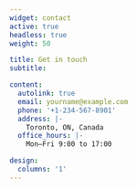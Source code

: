 ```yaml
---
widget: contact
active: true
headless: true
weight: 50

title: Get in touch
subtitle:

content:
  autolink: true
  email: yourname@example.com
  phone: '+1-234-567-8901'
  address: |-
    Toronto, ON, Canada
  office_hours: |-
    Mon–Fri 9:00 to 17:00

design:
  columns: '1'
---
```

